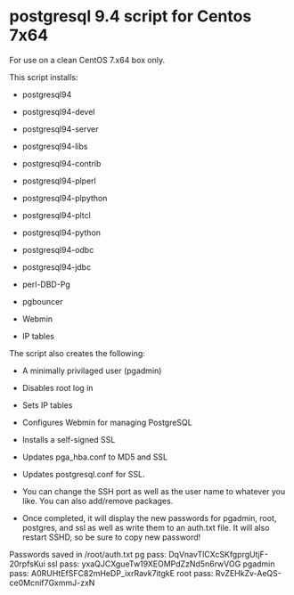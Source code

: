 # postgresql 9.4 script for Centos 7x64

For use on a clean CentOS 7.x64 box only.

This script installs:

- postgresql94 

- postgresql94-devel

- postgresql94-server 

- postgresql94-libs 

- postgresql94-contrib 

- postgresql94-plperl 

- postgresql94-plpython 

- postgresql94-pltcl 

- postgresql94-python 

- postgresql94-odbc 

- postgresql94-jdbc 

- perl-DBD-Pg 

- pgbouncer

- Webmin

- IP tables

The script also creates the following:

- A minimally privilaged user (pgadmin)

- Disables root log in

- Sets IP tables

- Configures Webmin for managing PostgreSQL

- Installs a self-signed SSL

- Updates pga_hba.conf to MD5 and SSL

- Updates postgresql.conf for SSL.

- You can change the SSH port as well as the user name to whatever you like.  You can also add/remove packages.

- Once completed, it will display the new passwords for pgadmin, root, postgres, and ssl as well as write them to an auth.txt file.  It will also restart SSHD, so be sure to copy new password!


Passwords saved in /root/auth.txt
pg pass: DqVnavTlCXcSKfgprgUtjF-20rpfsKui
ssl pass: yxaQJCXgueTw19XEOMPdZzNd5n6rwVOG
pgadmin pass: A0RUHtEfSFC82mHeDP_ixrRavk7itgkE
root pass: RvZEHkZv-AeQS-ce0Mcnif7GxmmJ-zxN
